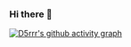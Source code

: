 ### Hi there 👋

 [![D5rrr's github activity graph](https://github-readme-activity-graph.vercel.app/graph?username=d5rrr&bg_color=000000&custom_title=提交图表&theme=xcode)](https://github.com/d5rrr/github-readme-activity-graph)
